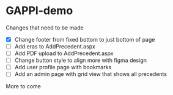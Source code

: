 # GAPPI-demo
Changes that need to be made

- [x] Change footer from fixed bottom to just bottom of page
- [ ] Add eras to AddPrecedent.aspx
- [ ] Add PDF upload to AddPrecedent.aspx
- [ ] Change button style to align more with figma design
- [ ] Add user profile page with bookmarks
- [ ] Add an admin page with grid view that shows all precedents

More to come
